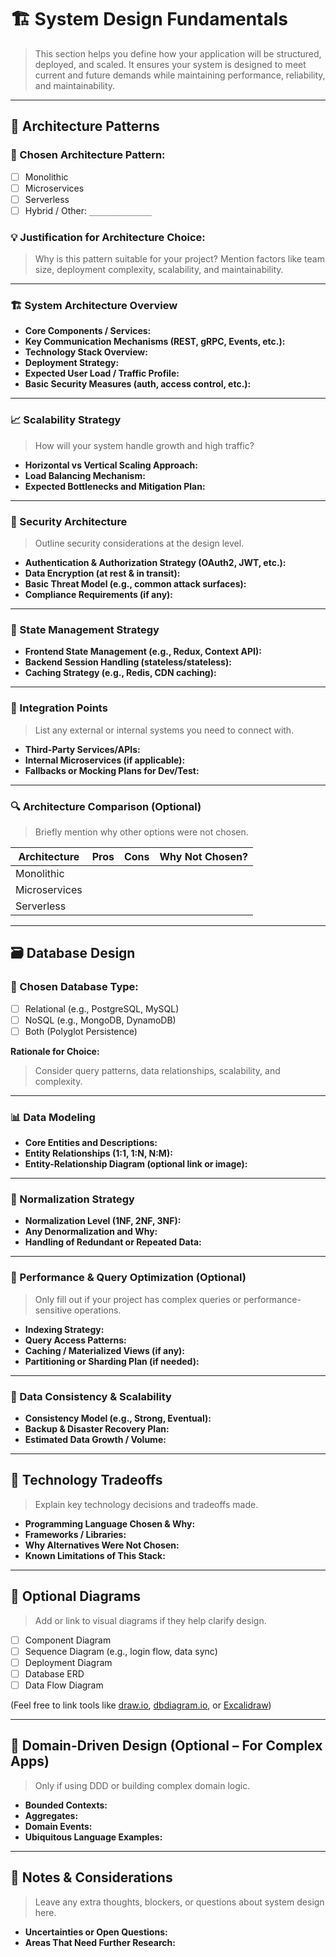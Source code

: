 # 🏗️ System Design Fundamentals

> This section helps you define how your application will be structured, deployed, and scaled. It ensures your system is designed to meet current and future demands while maintaining performance, reliability, and maintainability.

---

## 🧱 Architecture Patterns

### 🧩 Chosen Architecture Pattern:
- [ ] Monolithic
- [ ] Microservices
- [ ] Serverless
- [ ] Hybrid / Other: `______________`

### 💡 Justification for Architecture Choice:
> Why is this pattern suitable for your project? Mention factors like team size, deployment complexity, scalability, and maintainability.

---

### 🏗️ System Architecture Overview

- **Core Components / Services:**
- **Key Communication Mechanisms (REST, gRPC, Events, etc.):**
- **Technology Stack Overview:**
- **Deployment Strategy:**
- **Expected User Load / Traffic Profile:**
- **Basic Security Measures (auth, access control, etc.):**

---

### 📈 Scalability Strategy
> How will your system handle growth and high traffic?

- **Horizontal vs Vertical Scaling Approach:**
- **Load Balancing Mechanism:**
- **Expected Bottlenecks and Mitigation Plan:**

---

### 🔐 Security Architecture
> Outline security considerations at the design level.

- **Authentication & Authorization Strategy (OAuth2, JWT, etc.):**
- **Data Encryption (at rest & in transit):**
- **Basic Threat Model (e.g., common attack surfaces):**
- **Compliance Requirements (if any):**

---

### 🔄 State Management Strategy

- **Frontend State Management (e.g., Redux, Context API):**
- **Backend Session Handling (stateless/stateless):**
- **Caching Strategy (e.g., Redis, CDN caching):**

---

### 🔗 Integration Points

> List any external or internal systems you need to connect with.

- **Third-Party Services/APIs:**
- **Internal Microservices (if applicable):**
- **Fallbacks or Mocking Plans for Dev/Test:**

---

### 🔍 Architecture Comparison (Optional)
> Briefly mention why other options were not chosen.

| Architecture    | Pros                           | Cons                            | Why Not Chosen?                |
|----------------|--------------------------------|----------------------------------|--------------------------------|
| Monolithic      |                                |                                  |                                |
| Microservices   |                                |                                  |                                |
| Serverless      |                                |                                  |                                |

---

## 🗃️ Database Design

### 🧠 Chosen Database Type:
- [ ] Relational (e.g., PostgreSQL, MySQL)
- [ ] NoSQL (e.g., MongoDB, DynamoDB)
- [ ] Both (Polyglot Persistence)

**Rationale for Choice:**  
> Consider query patterns, data relationships, scalability, and complexity.

---

### 📊 Data Modeling

- **Core Entities and Descriptions:**
- **Entity Relationships (1:1, 1:N, N:M):**
- **Entity-Relationship Diagram (optional link or image):**

---

### 🧹 Normalization Strategy

- **Normalization Level (1NF, 2NF, 3NF):**
- **Any Denormalization and Why:**
- **Handling of Redundant or Repeated Data:**

---

### 🚀 Performance & Query Optimization (Optional)

> Only fill out if your project has complex queries or performance-sensitive operations.

- **Indexing Strategy:**
- **Query Access Patterns:**
- **Caching / Materialized Views (if any):**
- **Partitioning or Sharding Plan (if needed):**

---

### 🔄 Data Consistency & Scalability

- **Consistency Model (e.g., Strong, Eventual):**
- **Backup & Disaster Recovery Plan:**
- **Estimated Data Growth / Volume:**

---

## 🧪 Technology Tradeoffs

> Explain key technology decisions and tradeoffs made.

- **Programming Language Chosen & Why:**
- **Frameworks / Libraries:**
- **Why Alternatives Were Not Chosen:**
- **Known Limitations of This Stack:**

---

## 📎 Optional Diagrams

> Add or link to visual diagrams if they help clarify design.

- [ ] Component Diagram  
- [ ] Sequence Diagram (e.g., login flow, data sync)  
- [ ] Deployment Diagram  
- [ ] Database ERD  
- [ ] Data Flow Diagram  

(Feel free to link tools like [draw.io](https://draw.io), [dbdiagram.io](https://dbdiagram.io), or [Excalidraw](https://excalidraw.com))

---

## 🧱 Domain-Driven Design (Optional – For Complex Apps)

> Only if using DDD or building complex domain logic.

- **Bounded Contexts:**
- **Aggregates:**
- **Domain Events:**
- **Ubiquitous Language Examples:**

---

## 📌 Notes & Considerations

> Leave any extra thoughts, blockers, or questions about system design here.

- **Uncertainties or Open Questions:**
- **Areas That Need Further Research:**
